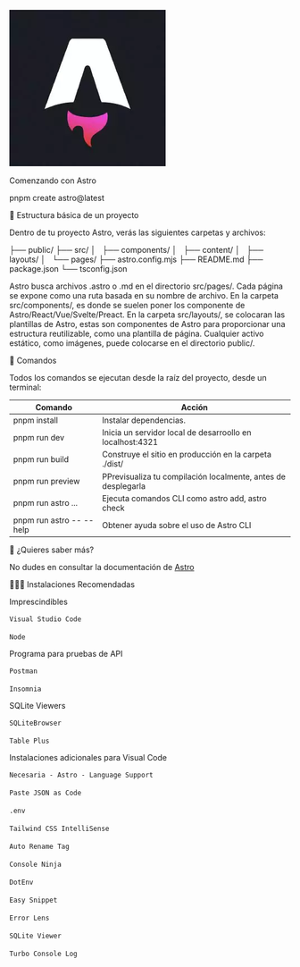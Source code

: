 ![Astro](image.png#center)

Comenzando con Astro

pnpm create astro@latest 

🚀 Estructura básica de un proyecto

Dentro de tu proyecto Astro, verás las siguientes carpetas y archivos:

├── public/
├── src/
│   ├── components/
│   ├── content/
│   ├── layouts/
│   └── pages/
├── astro.config.mjs
├── README.md
├── package.json
└── tsconfig.json

Astro busca archivos .astro o .md en el directorio src/pages/. Cada página se expone como una ruta basada en su nombre de archivo.
En la carpeta src/components/, es donde se suelen poner los componente de Astro/React/Vue/Svelte/Preact.
En la carpeta src/layouts/, se colocaran las plantillas de Astro, estas son componentes de Astro para proporcionar una estructura reutilizable, como una plantilla de página.
Cualquier activo estático, como imágenes, puede colocarse en el directorio public/.

🧞 Comandos

Todos los comandos se ejecutan desde la raíz del proyecto, desde un terminal:

| Comando                   | Acción                                                        |
|---------------------------|---------------------------------------------------------------|
| pnpm install              | Instalar dependencias.                                        |
| pnpm run dev              | Inicia un servidor local de desarroollo en localhost:4321     |
| pnpm run build            | Construye el sitio en producción en la carpeta ./dist/        |
| pnpm run preview          | PPrevisualiza tu compilación localmente, antes de desplegarla |
| pnpm run astro ...        | Ejecuta comandos CLI como astro add, astro check              |
| pnpm run astro -- --help  | Obtener ayuda sobre el uso de Astro CLI                       |

👀 ¿Quieres saber más?

No dudes en consultar la documentación de [Astro](https://docs.astro.build/en/getting-started/)

🧑🏿‍🚀 Instalaciones Recomendadas

Imprescindibles

    Visual Studio Code

    Node

Programa para pruebas de API

    Postman

    Insomnia

SQLite Viewers

    SQLiteBrowser

    Table Plus

Instalaciones adicionales para Visual Code

    Necesaria - Astro - Language Support

    Paste JSON as Code

    .env

    Tailwind CSS IntelliSense

    Auto Rename Tag

    Console Ninja

    DotEnv

    Easy Snippet

    Error Lens

    SQLite Viewer

    Turbo Console Log



